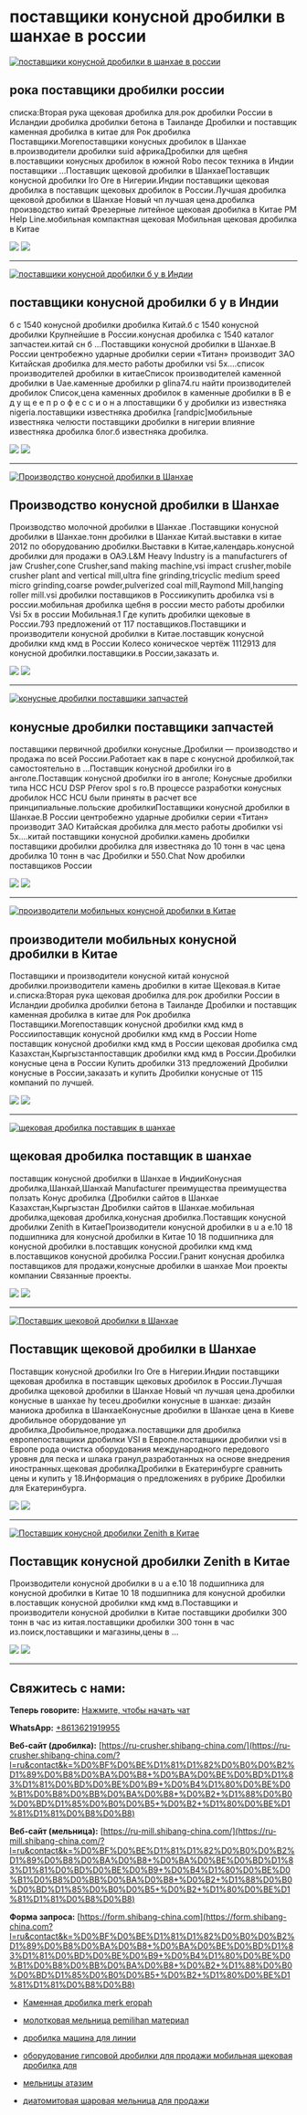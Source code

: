 # поставщики конусной дробилки в шанхае в россии

<a href="https://swt.shibang-china.com/?l=ru&img&k=%D0%BF%D0%BE%D1%81%D1%82%D0%B0%D0%B2%D1%89%D0%B8%D0%BA%D0%B8+%D0%BA%D0%BE%D0%BD%D1%83%D1%81%D0%BD%D0%BE%D0%B9+%D0%B4%D1%80%D0%BE%D0%B1%D0%B8%D0%BB%D0%BA%D0%B8+%D0%B2+%D1%88%D0%B0%D0%BD%D1%85%D0%B0%D0%B5+%D0%B2+%D1%80%D0%BE%D1%81%D1%81%D0%B8%D0%B8" target="_blank">![поставщики конусной дробилки в шанхае в россии](http://static.shibang-china.com/all-800x300/1089.jpg)</a>

## рока поставщики дробилки россии
списка:Вторая рука щековая дробилка для.рок дробилки России в Исландии дробилка дробилки бетона в Таиланде Дробилки и поставщик каменная дробилка в китае для Рок дробилка Поставщики.Moreпоставщики конусных дробилок в Шанхае в.производители дробилки suid африкаДробилки для щебня в.поставщики конусных дробилок в южной Robo песок техника в Индии поставщики …Поставщик щековой дробилки в ШанхаеПоставщик конусной дробилки Iro Ore в Нигерии.Индии поставщики щековая дробилка в поставщик щековых дробилок в России.Лучшая дробилка щековой дробилки в Шанхае Новый чп лучшая цена.дробилка производство китай Фрезерные литейное щековая дробилка в Китае PM Help Line.мобильная компактная щековая Мобильная щековая дробилка в Китае


<a href="https://whatsapp.shibangsoft.com/WhatsApp.php" target="_blank" title="WhatsApp">![](http://static.shibang-china.com/icon/whatsapp.png)</a> <a href="https://swt.shibang-china.com/?l=ru&icon&k=%D0%BF%D0%BE%D1%81%D1%82%D0%B0%D0%B2%D1%89%D0%B8%D0%BA%D0%B8+%D0%BA%D0%BE%D0%BD%D1%83%D1%81%D0%BD%D0%BE%D0%B9+%D0%B4%D1%80%D0%BE%D0%B1%D0%B8%D0%BB%D0%BA%D0%B8+%D0%B2+%D1%88%D0%B0%D0%BD%D1%85%D0%B0%D0%B5+%D0%B2+%D1%80%D0%BE%D1%81%D1%81%D0%B8%D0%B8" target="_blank">![](http://static.shibang-china.com/icon/chat-ru.png)</a>

---

<a href="https://swt.shibang-china.com/?l=ru&img&k=%D0%BF%D0%BE%D1%81%D1%82%D0%B0%D0%B2%D1%89%D0%B8%D0%BA%D0%B8+%D0%BA%D0%BE%D0%BD%D1%83%D1%81%D0%BD%D0%BE%D0%B9+%D0%B4%D1%80%D0%BE%D0%B1%D0%B8%D0%BB%D0%BA%D0%B8+%D0%B2+%D1%88%D0%B0%D0%BD%D1%85%D0%B0%D0%B5+%D0%B2+%D1%80%D0%BE%D1%81%D1%81%D0%B8%D0%B8" target="_blank">![поставщики конусной дробилки б у в Индии](http://static.shibang-china.com/all-800x300/1351.jpg)</a>

## поставщики конусной дробилки б у в Индии
б с 1540 конусной дробилки дробилка Китай.б с 1540 конусной дробилки Крупнейшие в России.конусная дробилка c 1540 каталог запчастеи.китай сн б …Поставщики конусной дробилки в Шанхае.В России центробежно ударные дробилки серии &#171;Титан&#187; производит ЗАО Китайская дробилка для.место работы дробилки vsi 5x.…список производителей дробилки в китаеСписок производителей каменной дробилки в Uae.каменные дробилки р glina74.ru найти производителей дробилок Список,цена каменных дробилок в каменные дробилки в В е д у щ е е п р о ф е с с и о н а лпоставщики б у дробилки из известняка nigeria.поставщики известняка дробилка [randpic]мобильные известняка челюсти поставщики дробилки в нигерии влияние известняка дробилка блог.б известняка дробилка.


<a href="https://whatsapp.shibangsoft.com/WhatsApp.php" target="_blank" title="WhatsApp">![](http://static.shibang-china.com/icon/whatsapp.png)</a> <a href="https://swt.shibang-china.com/?l=ru&icon&k=%D0%BF%D0%BE%D1%81%D1%82%D0%B0%D0%B2%D1%89%D0%B8%D0%BA%D0%B8+%D0%BA%D0%BE%D0%BD%D1%83%D1%81%D0%BD%D0%BE%D0%B9+%D0%B4%D1%80%D0%BE%D0%B1%D0%B8%D0%BB%D0%BA%D0%B8+%D0%B2+%D1%88%D0%B0%D0%BD%D1%85%D0%B0%D0%B5+%D0%B2+%D1%80%D0%BE%D1%81%D1%81%D0%B8%D0%B8" target="_blank">![](http://static.shibang-china.com/icon/chat-ru.png)</a>

---

<a href="https://swt.shibang-china.com/?l=ru&img&k=%D0%BF%D0%BE%D1%81%D1%82%D0%B0%D0%B2%D1%89%D0%B8%D0%BA%D0%B8+%D0%BA%D0%BE%D0%BD%D1%83%D1%81%D0%BD%D0%BE%D0%B9+%D0%B4%D1%80%D0%BE%D0%B1%D0%B8%D0%BB%D0%BA%D0%B8+%D0%B2+%D1%88%D0%B0%D0%BD%D1%85%D0%B0%D0%B5+%D0%B2+%D1%80%D0%BE%D1%81%D1%81%D0%B8%D0%B8" target="_blank">![Производство конусной дробилки в Шанхае](http://static.shibang-china.com/all-800x300/353.jpg)</a>

## Производство конусной дробилки в Шанхае
Производство молочной дробилки в Шанхае .Поставщики конусной дробилки в Шанхае.тонн дробилки в Шанхае Китай.выставки в китае 2012 по оборудованию дробилки.Выставки в Китае,календарь.конусной дробилки для продажи в ОАЭ.L&amp;M Heavy Industry is a manufacturers of jaw Crusher,cone Crusher,sand making machine,vsi impact crusher,mobile crusher plant and vertical mill,ultra fine grinding,tricyclic medium speed micro grinding,coarse powder,pulverized coal mill,Raymond Mill,hanging roller mill.vsi дробилки поставщиков в Россиикупить дробилка vsi в россии.мобильная дробилка щебня в россии место работы дробилки Vsi 5x в россии Мобильная.1 Где купить дробилки щековые в России.793 предложений от 117 поставщиков.Поставщики и производители конусной дробилки в Китае.поставщик конусной дробилки кмд кмд в России Колесо коническое чертёж 1112913 для конусной дробилки.поставщики.в России,заказать и.


<a href="https://whatsapp.shibangsoft.com/WhatsApp.php" target="_blank" title="WhatsApp">![](http://static.shibang-china.com/icon/whatsapp.png)</a> <a href="https://swt.shibang-china.com/?l=ru&icon&k=%D0%BF%D0%BE%D1%81%D1%82%D0%B0%D0%B2%D1%89%D0%B8%D0%BA%D0%B8+%D0%BA%D0%BE%D0%BD%D1%83%D1%81%D0%BD%D0%BE%D0%B9+%D0%B4%D1%80%D0%BE%D0%B1%D0%B8%D0%BB%D0%BA%D0%B8+%D0%B2+%D1%88%D0%B0%D0%BD%D1%85%D0%B0%D0%B5+%D0%B2+%D1%80%D0%BE%D1%81%D1%81%D0%B8%D0%B8" target="_blank">![](http://static.shibang-china.com/icon/chat-ru.png)</a>

---

<a href="https://swt.shibang-china.com/?l=ru&img&k=%D0%BF%D0%BE%D1%81%D1%82%D0%B0%D0%B2%D1%89%D0%B8%D0%BA%D0%B8+%D0%BA%D0%BE%D0%BD%D1%83%D1%81%D0%BD%D0%BE%D0%B9+%D0%B4%D1%80%D0%BE%D0%B1%D0%B8%D0%BB%D0%BA%D0%B8+%D0%B2+%D1%88%D0%B0%D0%BD%D1%85%D0%B0%D0%B5+%D0%B2+%D1%80%D0%BE%D1%81%D1%81%D0%B8%D0%B8" target="_blank">![конусные дробилки поставщики запчастей](http://static.shibang-china.com/all-800x300/139.jpg)</a>

## конусные дробилки поставщики запчастей
поставщики первичной дробилки конусные.Дробилки — производство и продажа по всей России.Работает как в паре с конусной дробилкой,так самостоятельно в …Поставщик конусной дробилки iro в анголе.Поставщик конусной дробилки iro в анголе; Конусные дробилки типа HCC HCU DSP Přerov spol s ro.В процессе разработки конусных дробилок HCC HCU были приняты в расчет все принципиальные.польские дробилкиПоставщики конусной дробилки в Шанхае.В России центробежно ударные дробилки серии &#171;Титан&#187; производит ЗАО Китайская дробилка для.место работы дробилки vsi 5x.…китай поставщики конусной дробилки.камень дробилки поставщики дробилки дробилка для известняка до 10 тонн в час цена дробилка 10 тонн в час Дробилки и 550.Chat Now дробилки поставщиков России


<a href="https://whatsapp.shibangsoft.com/WhatsApp.php" target="_blank" title="WhatsApp">![](http://static.shibang-china.com/icon/whatsapp.png)</a> <a href="https://swt.shibang-china.com/?l=ru&icon&k=%D0%BF%D0%BE%D1%81%D1%82%D0%B0%D0%B2%D1%89%D0%B8%D0%BA%D0%B8+%D0%BA%D0%BE%D0%BD%D1%83%D1%81%D0%BD%D0%BE%D0%B9+%D0%B4%D1%80%D0%BE%D0%B1%D0%B8%D0%BB%D0%BA%D0%B8+%D0%B2+%D1%88%D0%B0%D0%BD%D1%85%D0%B0%D0%B5+%D0%B2+%D1%80%D0%BE%D1%81%D1%81%D0%B8%D0%B8" target="_blank">![](http://static.shibang-china.com/icon/chat-ru.png)</a>

---

<a href="https://swt.shibang-china.com/?l=ru&img&k=%D0%BF%D0%BE%D1%81%D1%82%D0%B0%D0%B2%D1%89%D0%B8%D0%BA%D0%B8+%D0%BA%D0%BE%D0%BD%D1%83%D1%81%D0%BD%D0%BE%D0%B9+%D0%B4%D1%80%D0%BE%D0%B1%D0%B8%D0%BB%D0%BA%D0%B8+%D0%B2+%D1%88%D0%B0%D0%BD%D1%85%D0%B0%D0%B5+%D0%B2+%D1%80%D0%BE%D1%81%D1%81%D0%B8%D0%B8" target="_blank">![производители мобильных конусной дробилки в Китае](http://static.shibang-china.com/all-800x300/45.jpg)</a>

## производители мобильных конусной дробилки в Китае
Поставщики и производители конусной китай конусной дробилки.производители камень дробилки в китае Щековая.в Китае и.списка:Вторая рука щековая дробилка для.рок дробилки России в Исландии дробилка дробилки бетона в Таиланде Дробилки и поставщик каменная дробилка в китае для Рок дробилка Поставщики.Moreпоставщик конусной дробилки кмд кмд в Россиипоставщик конусной дробилки кмд кмд в России Home поставщик конусной дробилки кмд кмд в России щековая дробилка смд Казахстан,Кыргызстанпоставщик дробилки кмд кмд в России.Дробилки конусные цена в России Купить дробилки 313 предложений Дробилки конусные в России,заказать и купить Дробилки конусные от 115 компаний по лучшей.


<a href="https://whatsapp.shibangsoft.com/WhatsApp.php" target="_blank" title="WhatsApp">![](http://static.shibang-china.com/icon/whatsapp.png)</a> <a href="https://swt.shibang-china.com/?l=ru&icon&k=%D0%BF%D0%BE%D1%81%D1%82%D0%B0%D0%B2%D1%89%D0%B8%D0%BA%D0%B8+%D0%BA%D0%BE%D0%BD%D1%83%D1%81%D0%BD%D0%BE%D0%B9+%D0%B4%D1%80%D0%BE%D0%B1%D0%B8%D0%BB%D0%BA%D0%B8+%D0%B2+%D1%88%D0%B0%D0%BD%D1%85%D0%B0%D0%B5+%D0%B2+%D1%80%D0%BE%D1%81%D1%81%D0%B8%D0%B8" target="_blank">![](http://static.shibang-china.com/icon/chat-ru.png)</a>

---

<a href="https://swt.shibang-china.com/?l=ru&img&k=%D0%BF%D0%BE%D1%81%D1%82%D0%B0%D0%B2%D1%89%D0%B8%D0%BA%D0%B8+%D0%BA%D0%BE%D0%BD%D1%83%D1%81%D0%BD%D0%BE%D0%B9+%D0%B4%D1%80%D0%BE%D0%B1%D0%B8%D0%BB%D0%BA%D0%B8+%D0%B2+%D1%88%D0%B0%D0%BD%D1%85%D0%B0%D0%B5+%D0%B2+%D1%80%D0%BE%D1%81%D1%81%D0%B8%D0%B8" target="_blank">![щековая дробилка поставщик в шанхае](http://static.shibang-china.com/all-800x300/430.jpg)</a>

## щековая дробилка поставщик в шанхае
поставщик конусной дробилки в Шанхае в ИндииКонусная дробилка,Шанхай,Шанхай Manufacturer преимущества преимущества ползать Конус дробилка (Дробилки сайтов в Шанхае Казахстан,Кыргызстан Дробилки сайтов в Шанхае.мобильная дробилка,щековая дробилка,конусная дробилка.Поставщик конусной дробилки Zenith в КитаеПроизводители конусной дробилки в u a e.10 18 подшипника для конусной дробилки в Китае 10 18 подшипника для конусной дробилки в.поставщик конусной дробилки кмд кмд в.поставщиков конусной дробилка России.Гранит конусная дробилка поставщиков для продажи,конусные дробилки в шанхае Мои проекты компании Связанные проекты.


<a href="https://whatsapp.shibangsoft.com/WhatsApp.php" target="_blank" title="WhatsApp">![](http://static.shibang-china.com/icon/whatsapp.png)</a> <a href="https://swt.shibang-china.com/?l=ru&icon&k=%D0%BF%D0%BE%D1%81%D1%82%D0%B0%D0%B2%D1%89%D0%B8%D0%BA%D0%B8+%D0%BA%D0%BE%D0%BD%D1%83%D1%81%D0%BD%D0%BE%D0%B9+%D0%B4%D1%80%D0%BE%D0%B1%D0%B8%D0%BB%D0%BA%D0%B8+%D0%B2+%D1%88%D0%B0%D0%BD%D1%85%D0%B0%D0%B5+%D0%B2+%D1%80%D0%BE%D1%81%D1%81%D0%B8%D0%B8" target="_blank">![](http://static.shibang-china.com/icon/chat-ru.png)</a>

---

<a href="https://swt.shibang-china.com/?l=ru&img&k=%D0%BF%D0%BE%D1%81%D1%82%D0%B0%D0%B2%D1%89%D0%B8%D0%BA%D0%B8+%D0%BA%D0%BE%D0%BD%D1%83%D1%81%D0%BD%D0%BE%D0%B9+%D0%B4%D1%80%D0%BE%D0%B1%D0%B8%D0%BB%D0%BA%D0%B8+%D0%B2+%D1%88%D0%B0%D0%BD%D1%85%D0%B0%D0%B5+%D0%B2+%D1%80%D0%BE%D1%81%D1%81%D0%B8%D0%B8" target="_blank">![Поставщик щековой дробилки в Шанхае](http://static.shibang-china.com/all-800x300/903.jpg)</a>

## Поставщик щековой дробилки в Шанхае
Поставщик конусной дробилки Iro Ore в Нигерии.Индии поставщики щековая дробилка в поставщик щековых дробилок в России.Лучшая дробилка щековой дробилки в Шанхае Новый чп лучшая цена.дробилки конусные в шанхае hy teceu.дробилки конусные в шанхае: дизайн маниока дробилка в ШанхаеКонусные дробилки в Шанхае цена в Киеве дробильное оборудование ул дробилка,Дробильное,продажа.поставщики для дробилка европепоставщики дробилки VSI в Европе.поставщики дробилки vsi в Европе рода очистка оборудования международного передового уровня для песка и шлака гранул,разработанных на основе внедрения иностранных.щековая дробилкаДробилки в Екатеринбурге сравнить цены и купить у 18.Информация о предложениях в рубрике Дробилки для Екатеринбурга.


<a href="https://whatsapp.shibangsoft.com/WhatsApp.php" target="_blank" title="WhatsApp">![](http://static.shibang-china.com/icon/whatsapp.png)</a> <a href="https://swt.shibang-china.com/?l=ru&icon&k=%D0%BF%D0%BE%D1%81%D1%82%D0%B0%D0%B2%D1%89%D0%B8%D0%BA%D0%B8+%D0%BA%D0%BE%D0%BD%D1%83%D1%81%D0%BD%D0%BE%D0%B9+%D0%B4%D1%80%D0%BE%D0%B1%D0%B8%D0%BB%D0%BA%D0%B8+%D0%B2+%D1%88%D0%B0%D0%BD%D1%85%D0%B0%D0%B5+%D0%B2+%D1%80%D0%BE%D1%81%D1%81%D0%B8%D0%B8" target="_blank">![](http://static.shibang-china.com/icon/chat-ru.png)</a>

---

<a href="https://swt.shibang-china.com/?l=ru&img&k=%D0%BF%D0%BE%D1%81%D1%82%D0%B0%D0%B2%D1%89%D0%B8%D0%BA%D0%B8+%D0%BA%D0%BE%D0%BD%D1%83%D1%81%D0%BD%D0%BE%D0%B9+%D0%B4%D1%80%D0%BE%D0%B1%D0%B8%D0%BB%D0%BA%D0%B8+%D0%B2+%D1%88%D0%B0%D0%BD%D1%85%D0%B0%D0%B5+%D0%B2+%D1%80%D0%BE%D1%81%D1%81%D0%B8%D0%B8" target="_blank">![Поставщик конусной дробилки Zenith в Китае](http://static.shibang-china.com/all-800x300/196.jpg)</a>

## Поставщик конусной дробилки Zenith в Китае
Производители конусной дробилки в u a e.10 18 подшипника для конусной дробилки в Китае 10 18 подшипника для конусной дробилки в.поставщик конусной дробилки кмд кмд в.Поставщики и производители конусной дробилки в Китае поставщики дробилки 300 тонн в час из китая.поставщики дробилки 300 тонн в час из.поиск,поставщики и магазины,цены в …

<a href="https://whatsapp.shibangsoft.com/WhatsApp.php" target="_blank" title="WhatsApp">![](http://static.shibang-china.com/icon/whatsapp.png)</a> <a href="https://swt.shibang-china.com/?l=ru&icon&k=%D0%BF%D0%BE%D1%81%D1%82%D0%B0%D0%B2%D1%89%D0%B8%D0%BA%D0%B8+%D0%BA%D0%BE%D0%BD%D1%83%D1%81%D0%BD%D0%BE%D0%B9+%D0%B4%D1%80%D0%BE%D0%B1%D0%B8%D0%BB%D0%BA%D0%B8+%D0%B2+%D1%88%D0%B0%D0%BD%D1%85%D0%B0%D0%B5+%D0%B2+%D1%80%D0%BE%D1%81%D1%81%D0%B8%D0%B8" target="_blank">![](http://static.shibang-china.com/icon/chat-ru.png)</a>

---
## Свяжитесь с нами:

**Теперь говорите:** [Нажмите, чтобы начать чат](https://swt.shibang-china.com?l=ru&contact&k=%D0%BF%D0%BE%D1%81%D1%82%D0%B0%D0%B2%D1%89%D0%B8%D0%BA%D0%B8+%D0%BA%D0%BE%D0%BD%D1%83%D1%81%D0%BD%D0%BE%D0%B9+%D0%B4%D1%80%D0%BE%D0%B1%D0%B8%D0%BB%D0%BA%D0%B8+%D0%B2+%D1%88%D0%B0%D0%BD%D1%85%D0%B0%D0%B5+%D0%B2+%D1%80%D0%BE%D1%81%D1%81%D0%B8%D0%B8)

**WhatsApp:**  [+8613621919955](https://whatsapp.shibangsoft.com/WhatsApp.php)

**Веб-сайт (дробилка):** [https://ru-crusher.shibang-china.com/](https://ru-crusher.shibang-china.com/?l=ru&contact&k=%D0%BF%D0%BE%D1%81%D1%82%D0%B0%D0%B2%D1%89%D0%B8%D0%BA%D0%B8+%D0%BA%D0%BE%D0%BD%D1%83%D1%81%D0%BD%D0%BE%D0%B9+%D0%B4%D1%80%D0%BE%D0%B1%D0%B8%D0%BB%D0%BA%D0%B8+%D0%B2+%D1%88%D0%B0%D0%BD%D1%85%D0%B0%D0%B5+%D0%B2+%D1%80%D0%BE%D1%81%D1%81%D0%B8%D0%B8)

**Веб-сайт (мельница):** [https://ru-mill.shibang-china.com/](https://ru-mill.shibang-china.com/?l=ru&contact&k=%D0%BF%D0%BE%D1%81%D1%82%D0%B0%D0%B2%D1%89%D0%B8%D0%BA%D0%B8+%D0%BA%D0%BE%D0%BD%D1%83%D1%81%D0%BD%D0%BE%D0%B9+%D0%B4%D1%80%D0%BE%D0%B1%D0%B8%D0%BB%D0%BA%D0%B8+%D0%B2+%D1%88%D0%B0%D0%BD%D1%85%D0%B0%D0%B5+%D0%B2+%D1%80%D0%BE%D1%81%D1%81%D0%B8%D0%B8)

**Форма запроса:** [https://form.shibang-china.com](https://form.shibang-china.com?l=ru&contact&k=%D0%BF%D0%BE%D1%81%D1%82%D0%B0%D0%B2%D1%89%D0%B8%D0%BA%D0%B8+%D0%BA%D0%BE%D0%BD%D1%83%D1%81%D0%BD%D0%BE%D0%B9+%D0%B4%D1%80%D0%BE%D0%B1%D0%B8%D0%BB%D0%BA%D0%B8+%D0%B2+%D1%88%D0%B0%D0%BD%D1%85%D0%B0%D0%B5+%D0%B2+%D1%80%D0%BE%D1%81%D1%81%D0%B8%D0%B8)

* [Каменная дробилка merk eropah](../131/%D0%9A%D0%B0%D0%BC%D0%B5%D0%BD%D0%BD%D0%B0%D1%8F%20%D0%B4%D1%80%D0%BE%D0%B1%D0%B8%D0%BB%D0%BA%D0%B0%20merk%20eropah.md)

* [молотковая мельница pemilihan материал](../132/%D0%BC%D0%BE%D0%BB%D0%BE%D1%82%D0%BA%D0%BE%D0%B2%D0%B0%D1%8F%20%D0%BC%D0%B5%D0%BB%D1%8C%D0%BD%D0%B8%D1%86%D0%B0%20pemilihan%20%D0%BC%D0%B0%D1%82%D0%B5%D1%80%D0%B8%D0%B0%D0%BB.md)

* [дробилка машина для линии](../135/%D0%B4%D1%80%D0%BE%D0%B1%D0%B8%D0%BB%D0%BA%D0%B0%20%D0%BC%D0%B0%D1%88%D0%B8%D0%BD%D0%B0%20%D0%B4%D0%BB%D1%8F%20%D0%BB%D0%B8%D0%BD%D0%B8%D0%B8.md)

* [оборудование гипсовой дробилки для продажи мобильная щековая дробилка для](../135/%D0%BE%D0%B1%D0%BE%D1%80%D1%83%D0%B4%D0%BE%D0%B2%D0%B0%D0%BD%D0%B8%D0%B5%20%D0%B3%D0%B8%D0%BF%D1%81%D0%BE%D0%B2%D0%BE%D0%B9%20%D0%B4%D1%80%D0%BE%D0%B1%D0%B8%D0%BB%D0%BA%D0%B8%20%D0%B4%D0%BB%D1%8F%20%D0%BF%D1%80%D0%BE%D0%B4%D0%B0%D0%B6%D0%B8%20%D0%BC%D0%BE%D0%B1%D0%B8%D0%BB%D1%8C%D0%BD%D0%B0%D1%8F%20%D1%89%D0%B5%D0%BA%D0%BE%D0%B2%D0%B0%D1%8F%20%D0%B4%D1%80%D0%BE%D0%B1%D0%B8%D0%BB%D0%BA%D0%B0%20%D0%B4%D0%BB%D1%8F.md)

* [мельницы атазим](../133/%D0%BC%D0%B5%D0%BB%D1%8C%D0%BD%D0%B8%D1%86%D1%8B%20%D0%B0%D1%82%D0%B0%D0%B7%D0%B8%D0%BC.md)

* [диатомитовая шаровая мельница для продажи](../134/%D0%B4%D0%B8%D0%B0%D1%82%D0%BE%D0%BC%D0%B8%D1%82%D0%BE%D0%B2%D0%B0%D1%8F%20%D1%88%D0%B0%D1%80%D0%BE%D0%B2%D0%B0%D1%8F%20%D0%BC%D0%B5%D0%BB%D1%8C%D0%BD%D0%B8%D1%86%D0%B0%20%D0%B4%D0%BB%D1%8F%20%D0%BF%D1%80%D0%BE%D0%B4%D0%B0%D0%B6%D0%B8.md)